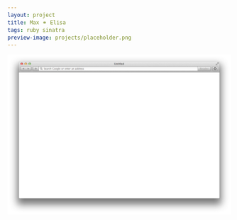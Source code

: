 ```yaml
---
layout: project
title: Max ⚭ Elisa
tags: ruby sinatra
preview-image: projects/placeholder.png
---
```


![Screenshot](/assets/projects/placeholder.png)
